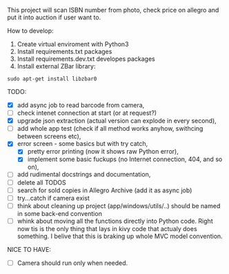 This project will scan ISBN number from photo, check price on allegro and put it into auction if
user want to.

How to develop:

1) Create virtual enviroment with Python3
2) Install requirements.txt packages
3) Install requirements.dev.txt developes packages
4) Install external ZBar library:

```
sudo apt-get install libzbar0
```

TODO:
 - [x] add async job to read barcode from camera,
 - [ ] check intenet connection at start (or at request?)
 - [x] upgrade json extraction (actual version can explode in every second),
 - [ ] add whole app test (check if all method works anyhow, swithcing between screens etc),
 - [x] error screen - some basics but with try catch,
   - [x] pretty error printing (now it shows raw Python error),
   - [x] implement some basic fuckups (no Internet connection, 404, and so on),
 - [ ] add rudimental docstrings and documentation,
 - [ ] delete all TODOS
 - [ ] search for sold copies in Allegro Archive (add it as async job)
 - [ ] try...catch if camera exist
 - [ ] think about cleaning up project (app/windows/utils/..) should be named in some back-end
   convention
 - [ ] whink about moving all the functions directly into Python code. Right now tis is the only 
   thing that lays in kivy code that actualy does something. I belive that this is braking up whole
   MVC model convention.

NICE TO HAVE:
 - [ ] Camera should run only when needed.
